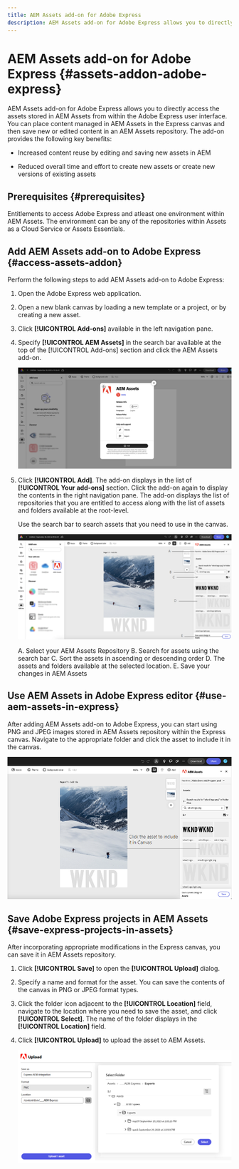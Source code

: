 ```yaml
---
title: AEM Assets add-on for Adobe Express
description: AEM Assets add-on for Adobe Express allows you to directly access the assets stored in AEM Assets from within the Adobe Express user interface.
---
```

# AEM Assets add-on for Adobe Express {#assets-addon-adobe-express}

AEM Assets add-on for Adobe Express allows you to directly access the assets stored in AEM Assets from within the Adobe Express user interface. You can place content managed in AEM Assets in the Express canvas and then save new or edited content in an AEM Assets repository. The add-on provides the following key benefits:

* Increased content reuse by editing and saving new assets in AEM

* Reduced overall time and effort  to create new assets or create new versions of existing assets

## Prerequisites {#prerequisites}

Entitlements to access Adobe Express and atleast one environment within AEM Assets. The environment can be any of the repositories within Assets as a Cloud Service or Assets Essentials.


## Add AEM Assets add-on to Adobe Express {#access-assets-addon}

Perform the following steps to add AEM Assets add-on to Adobe Express:

1. Open the Adobe Express web application.

1. Open a new blank canvas by loading a new template or a project, or by creating a new asset.

1. Click **[!UICONTROL Add-ons]** available in the left navigation pane.

1. Specify **[!UICONTROL AEM Assets]** in the search bar available at the top of the [!UICONTROL Add-ons] section and click the AEM Assets add-on.

   ![AEM Assets add-on](assets/aem-assets-add-on.png)

1. Click **[!UICONTROL Add]**. The add-on displays in the list of **[!UICONTROL Your add-ons]** section. Click the add-on again to display the contents in the right navigation pane. The add-on displays the list of repositories that you are entitled to access along with the list of assets and folders available at the root-level.

   Use the search bar to search assets that you need to use in the canvas.

   ![Search assets in AEM Assets add-on](assets/assets-add-on-browse-assets.png)

   A. Select your AEM Assets Repository B. Search for assets using the search bar C. Sort the assets in ascending or descending order D. The assets and folders available at the selected location. E. Save your changes in AEM Assets



## Use AEM Assets in Adobe Express editor {#use-aem-assets-in-express}

After adding AEM Assets add-on to Adobe Express, you can start using PNG and JPEG images stored in AEM Assets repository within the Express canvas. Navigate to the appropriate folder and click the asset to include it in the canvas.

![Include assets from Assets add-on](assets/aem-assets-add-on-include-assets.png)


## Save Adobe Express projects in AEM Assets {#save-express-projects-in-assets}

After incorporating appropriate modifications in the Express canvas, you can save it in AEM Assets repository. 

1. Click **[!UICONTROL Save]** to open the **[!UICONTROL Upload]** dialog. 
1. Specify a name and format for the asset. You can save the contents of the canvas in PNG or JPEG format types.

1. Click the folder icon adjacent to the **[!UICONTROL Location]** field, navigate to the location where you need to save the asset, and click **[!UICONTROL Select]**. The name of the folder displays in the **[!UICONTROL Location]** field. 

1. Click **[!UICONTROL Upload]** to upload the asset to AEM Assets.

   ![Save assets in AEM](assets/aem-assets-add-on-save.png)

